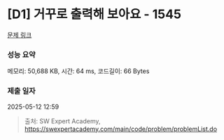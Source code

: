 # [D1] 거꾸로 출력해 보아요 - 1545 

[문제 링크](https://swexpertacademy.com/main/code/problem/problemDetail.do?contestProbId=AV2gbY0qAAQBBAS0) 

### 성능 요약

메모리: 50,688 KB, 시간: 64 ms, 코드길이: 66 Bytes

### 제출 일자

2025-05-12 12:59



> 출처: SW Expert Academy, https://swexpertacademy.com/main/code/problem/problemList.do
